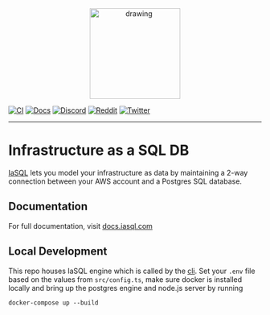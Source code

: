 <div align="center">
  <img src="https://iasql.com/lib_TQbMwqDvYvWhOqVJ/qp6b8vokhnkse82a.png" alt="drawing" width="180"/>
</div>

[![CI](https://github.com/alantech/alan/workflows/CI/badge.svg)](https://github.com/iasql/iasql-engine/actions?query=workflow%3ACI)
[![Docs](https://img.shields.io/badge/docs-docusaurus-blue)](https://docs.iasql.com)
[![Discord](https://img.shields.io/badge/discord-iasql-purple)](https://discord.com/invite/machGGczea)
[![Reddit](https://img.shields.io/badge/reddit-iasql-red)](https://www.reddit.com/r/iasql)
[![Twitter](https://img.shields.io/badge/twitter-iasql-9cf)](https://www.twitter.com/iasql)

---

# Infrastructure as a SQL DB

[IaSQL](https://iasql.com) lets you model your infrastructure as data by maintaining a 2-way connection between your AWS account and a Postgres SQL database.

## Documentation

For full documentation, visit [docs.iasql.com](https://docs.iasql.com)

## Local Development

This repo houses IaSQL engine which is called by the [cli](https://github.com/iasql/cli). Set your `.env` file based on the values from `src/config.ts`, make sure docker is installed locally and bring up the postgres engine and node.js server by running

```
docker-compose up --build
```